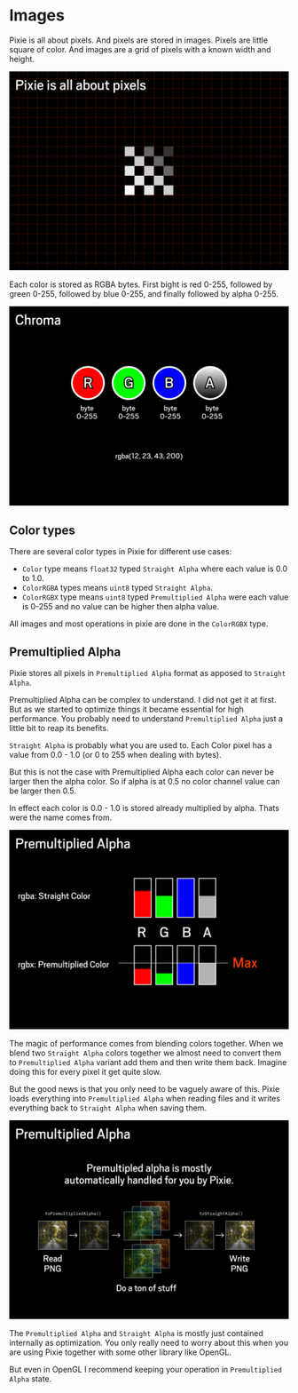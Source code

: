 # Images

Pixie is all about pixels. And pixels are stored in images. Pixels are little square of color. And images are a grid of pixels with a known width and height.

![path](images/pixels.png)

Each color is stored as RGBA bytes. First bight is red 0-255, followed by green 0-255, followed by blue 0-255, and finally followed by alpha 0-255.

![path](images/colors.png)

## Color types

There are several color types in Pixie for different use cases:

* `Color` type means `float32` typed `Straight Alpha` where each value is 0.0 to 1.0.
* `ColorRGBA` types means `uint8` typed `Straight Alpha`.
* `ColorRGBX` type means `uint8` typed `Premultiplied Alpha` were each value is 0-255 and no value can be higher then alpha value.

All images and most operations in pixie are done in the `ColorRGBX` type.

## Premultiplied Alpha

Pixie stores all pixels in `Premultiplied Alpha` format as apposed to `Straight Alpha`.


Premultiplied Alpha can be complex to understand.
I did not get it at first.
But as we started to optimize things it became essential for high performance.
You probably need to understand `Premultiplied Alpha` just a little bit to reap its benefits.

`Straight Alpha` is probably what you are used to.
Each Color pixel has a value from 0.0 - 1.0 (or 0 to 255 when dealing with bytes).

But this is not the case with Premultiplied Alpha each color can never be larger then the alpha color. So if alpha is at 0.5 no color channel value can be larger then 0.5.

In effect each color is 0.0 - 1.0 is stored already multiplied by alpha.
Thats were the name comes from.

![path](images/premultipliedAlpha1.png)

The magic of performance comes from blending colors together.
When we blend two `Straight Alpha` colors together we almost need to convert them to `Premultiplied Alpha` variant add them and then write them back.
Imagine doing this for every pixel it get quite slow.

But the good news is that you only need to be vaguely aware of this.
Pixie loads everything into `Premultiplied Alpha` when reading files and it writes everything back to `Straight Alpha` when saving them.

![path](images/premultipliedAlpha2.png)

The `Premultiplied Alpha` and `Straight Alpha` is mostly just contained internally as optimization.
You only really need to worry about this when you are using Pixie together with some other library like OpenGL.

But even in OpenGL I recommend keeping your operation in `Premultiplied Alpha` state.
